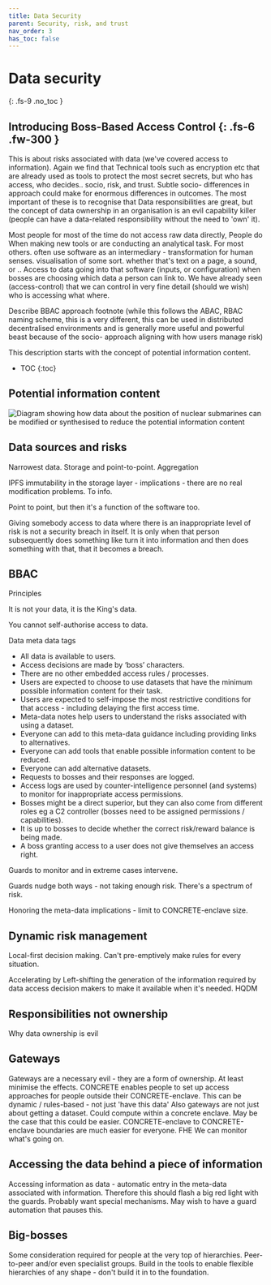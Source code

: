 ```yaml
---
title: Data Security
parent: Security, risk, and trust
nav_order: 3
has_toc: false
---
```


# Data security
{: .fs-9 .no_toc }


Introducing Boss-Based Access Control
{: .fs-6 .fw-300 }
----

This is about risks associated with data (we've covered access to information).  Again we find that Technical tools such as encryption etc that are already used as tools to protect the most secret secrets,  but who has access, who decides.. socio, risk, and trust.  Subtle socio- differences in approach could make for enormous differences in outcomes. The most important of these is to recognise that Data responsibilities are great, but the concept of data ownership in an organisation is an evil capability killer (people can have a data-related responsibility without the need to 'own' it).

Most people for most of the time do not access raw data directly, 
People do When making new tools or are conducting an analytical task.
For most others.
often use software as an intermediary -  transformation for human senses.  visualisation of some sort. whether that's text on a page, a sound, or ..
Access to data going into that software (inputs, or configuration)
when bosses are choosing which data a person can link to.
We have already seen (access-control) that we can control in very fine detail (should we wish) who is accessing what where.



Describe BBAC approach footnote (while this follows the ABAC, RBAC naming scheme, this is a very different, this can be used in distributed decentralised environments and is generally more useful and powerful beast because of the socio- approach aligning with how users manage risk)

This description starts with the concept of potential information content.

- TOC
{:toc}

## Potential information content

![Diagram showing how data about the position of nuclear submarines can be modified or synthesised to reduce the potential information content](../../../../../images/current/potential_information_content.png)


## Data sources and risks

Narrowest data.  Storage and point-to-point.
Aggregation

IPFS
immutability in the storage layer - implications - there are no real modification problems.
To info.

Point to point, but then it's a function of the software too.

Giving somebody access to data where there is an inappropriate level of risk is not a security breach in itself.  It is only when that person subsequently does something like turn it into information and then does something with that, that it becomes a breach.

## BBAC

Principles

It is not your data, it is the King's data.

You cannot self-authorise access to data.


Data meta data tags

- All data is available to users.
- Access decisions are made by ‘boss’ characters.  
- There are no other embedded access rules / processes.
- Users are expected to choose to use datasets that have the minimum possible information content for their task.
- Users are expected to self-impose the most restrictive conditions for that access - including delaying the first access time.
- Meta-data notes help users to understand the risks associated with using a dataset.  
- Everyone can add to this meta-data guidance including providing links to alternatives.
- Everyone can add tools that enable possible information content to be reduced.
- Everyone can add alternative datasets.
- Requests to bosses and their responses are logged.  
- Access logs are used by counter-intelligence personnel (and systems) to monitor for inappropriate access permissions.
- Bosses might be a direct superior, but they can also come from different roles eg a C2 controller (bosses need to be assigned permissions / capabilities). 
- It is up to bosses to decide whether the correct risk/reward balance is being made.
- A boss granting access to a user does not give themselves an access right.

Guards to monitor and in extreme cases intervene.

Guards nudge both ways - not taking enough risk.  There's a spectrum of risk.  

Honoring the meta-data implications - limit to CONCRETE-enclave size.

## Dynamic risk management

Local-first decision making.  Can't pre-emptively make rules for every situation.

Accelerating by Left-shifting the generation of the information required by data access decision makers to make it available when it's needed.
HQDM

## Responsibilities not ownership

Why data ownership is evil

## Gateways

Gateways are a necessary evil - they are a form of ownership.
At least minimise the effects.
CONCRETE enables people to set up access approaches for people outside their CONCRETE-enclave.  This can be dynamic / rules-based - not just 'have this data'
Also gateways are not just about getting a dataset.
Could compute within a concrete enclave.
May be the case that this could be easier.
CONCRETE-enclave to CONCRETE-enclave boundaries are much easier for everyone.
FHE
We can monitor what's going on.

## Accessing the data behind a piece of information

Accessing information as data - automatic entry in the meta-data associated with information.  Therefore this should flash a big red light with the guards.  Probably want special mechanisms.  May wish to have a guard automation that pauses this.

## Big-bosses

Some consideration required for people at the very top of hierarchies.  Peer-to-peer and/or even specialist groups.
Build in the tools to enable flexible hierarchies of any shape - don't build it in to the foundation.


